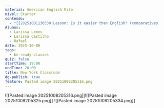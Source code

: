 ```yaml
---
material: American English File
nivel: Starter
conteúdo:
  - "[[20251001130530|Lesson: Is it easier than English? (comparatives)]]"
Alunos:
  - Larissa Lemes
  - Larissa Castilho
  - Rafael
date: 2025-10-08
tags:
  - be-ready-classes
quiz: false
startTime: 19:00
endTime: 20:00
title: New York Classroom
dg-publish: true
feature: Pasted image 20251008205316.png
---
```

![[Pasted image 20251008205316.png]]![[Pasted image 20251008205325.png]]
![[Pasted image 20251008205334.png]]